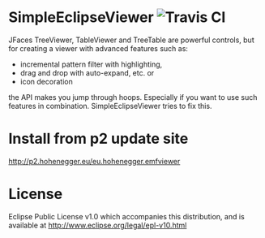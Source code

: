 SimpleEclipseViewer ![Travis CI](https://travis-ci.org/Treehopper/SimpleEclipseViewer.png?branch=master "Build Status")
===================

JFaces TreeViewer, TableViewer and TreeTable are powerful controls, but for creating a viewer with advanced features such as:
- incremental pattern filter with highlighting,
- drag and drop with auto-expand, etc. or
- icon decoration

the API makes you jump through hoops. Especially if you want to use such features in combination.
SimpleEclipseViewer tries to fix this.

Install from p2 update site
===================
http://p2.hohenegger.eu/eu.hohenegger.emfviewer


License
===================
Eclipse Public License v1.0 which accompanies this distribution, and is available at  http://www.eclipse.org/legal/epl-v10.html
